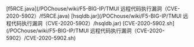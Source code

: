 [f5RCE.java](/POChouse/wiki/F5-BIG-IP/TMUI 远程代码执行漏洞（CVE-2020-5902）/f5RCE.java)
[hsqldb.jar](/POChouse/wiki/F5-BIG-IP/TMUI 远程代码执行漏洞（CVE-2020-5902）/hsqldb.jar)
[CVE-2020-5902.sh](/POChouse/wiki/F5-BIG-IP/TMUI 远程代码执行漏洞（CVE-2020-5902）/CVE-2020-5902.sh)
